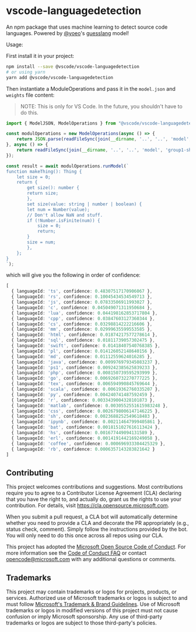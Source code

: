 # vscode-languagedetection

An npm package that uses machine learning to detect source code languages. Powered by [@yoeo](https://github.com/yoeo)'s [guesslang](https://github.com/yoeo/guesslang) model!

Usage:

First install it in your project:

```sh
npm install --save @vscode/vscode-languagedetection
# or using yarn
yarn add @vscode/vscode-languagedetection
```

Then instantiate a ModuleOperations and pass it in the `model.json` and `weights` file content:

> NOTE: This is only for VS Code. In the future, you shouldn't have to do this.

```ts
import { ModelJSON, ModelOperations } from "@vscode/vscode-languagedetection";

const modulOperations = new ModelOperations(async () => {
    return JSON.parse(readFileSync(join(__dirname, '..', '..', 'model', 'model.json')).toString()) as ModelJSON;
}, async () => {
    return readFileSync(join(__dirname, '..', '..', 'model', 'group1-shard1of1.bin')).buffer;
});

const result = await modulOperations.runModel(`
function makeThing(): Thing {
    let size = 0;
    return {
        get size(): number {
        return size;
        },
        set size(value: string | number | boolean) {
        let num = Number(value);
        // Don't allow NaN and stuff.
        if (!Number.isFinite(num)) {
            size = 0;
            return;
        }
        size = num;
        },
    };
}
`);
```

which will give you the following in order of confidence:
```ts
[
  { languageId: 'ts', confidence: 0.48307517170906067 },
  { languageId: 'rs', confidence: 0.10045434534549713 },
  { languageId: 'js', confidence: 0.07833506911993027 },
  { languageId: 'c', confidence: 0.045049071311950684 },
  { languageId: 'lua', confidence: 0.044198162853717804 },
  { languageId: 'cpp', confidence: 0.03847603127360344 },
  { languageId: 'cs', confidence: 0.03298814222216606 },
  { languageId: 'mm', confidence: 0.02999635599553585 },
  { languageId: 'html', confidence: 0.01874217577278614 },
  { languageId: 'sql', confidence: 0.01811739057302475 },
  { languageId: 'swift', confidence: 0.01418407540768385 },
  { languageId: 'pl', confidence: 0.014126052148640156 },
  { languageId: 'md', confidence: 0.01112559624016285 },
  { languageId: 'java', confidence: 0.009976979345083237 },
  { languageId: 'ps1', confidence: 0.009242385625839233 },
  { languageId: 'php', confidence: 0.008150739595293999 },
  { languageId: 'go', confidence: 0.0069260732270777225 },
  { languageId: 'tex', confidence: 0.006594990845769644 },
  { languageId: 'scala', confidence: 0.00619362760335207 },
  { languageId: 'py', confidence: 0.004240741487592459 },
  { languageId: 'r', confidence: 0.0033439004328101873 },
  { languageId: 'matlab', confidence: 0.0030552551615983248 },
  { languageId: 'css', confidence: 0.0026798006147146225 },
  { languageId: 'sh', confidence: 0.0023688252549618483 },
  { languageId: 'ipynb', confidence: 0.002114647999405861 },
  { languageId: 'bat', confidence: 0.0018151027616113424 },
  { languageId: 'hs', confidence: 0.001677449094131589 },
  { languageId: 'erl', confidence: 0.0014191442169249058 },
  { languageId: 'coffee', confidence: 0.000696933304425329 },
  { languageId: 'rb', confidence: 0.0006357143283821642 }
]
```

## Contributing

This project welcomes contributions and suggestions.  Most contributions require you to agree to a
Contributor License Agreement (CLA) declaring that you have the right to, and actually do, grant us
the rights to use your contribution. For details, visit https://cla.opensource.microsoft.com.

When you submit a pull request, a CLA bot will automatically determine whether you need to provide
a CLA and decorate the PR appropriately (e.g., status check, comment). Simply follow the instructions
provided by the bot. You will only need to do this once across all repos using our CLA.

This project has adopted the [Microsoft Open Source Code of Conduct](https://opensource.microsoft.com/codeofconduct/).
For more information see the [Code of Conduct FAQ](https://opensource.microsoft.com/codeofconduct/faq/) or
contact [opencode@microsoft.com](mailto:opencode@microsoft.com) with any additional questions or comments.

## Trademarks

This project may contain trademarks or logos for projects, products, or services. Authorized use of Microsoft 
trademarks or logos is subject to and must follow 
[Microsoft's Trademark & Brand Guidelines](https://www.microsoft.com/en-us/legal/intellectualproperty/trademarks/usage/general).
Use of Microsoft trademarks or logos in modified versions of this project must not cause confusion or imply Microsoft sponsorship.
Any use of third-party trademarks or logos are subject to those third-party's policies.
